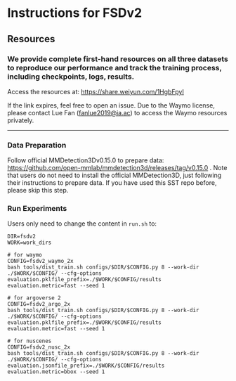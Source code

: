 # Instructions for FSDv2

## Resources
### We provide complete first-hand resources on all three datasets to reproduce our performance and track the training process, including checkpoints, logs, results.
Access the resources at: https://share.weiyun.com/1HgbFpyI

If the link expires, feel free to open an issue.
Due to the Waymo license, please contact Lue Fan (fanlue2019@ia.ac) to access the Waymo resources privately.

---

### Data Preparation
Follow official MMDetection3Dv0.15.0 to prepare data: https://github.com/open-mmlab/mmdetection3d/releases/tag/v0.15.0 . 
Note that users do not need to install the official MMDetection3D, just following their instructions to prepare data.
If you have used this SST repo before, please skip this step.

### Run Experiments
Users only need to change the content in `run.sh` to:
```
DIR=fsdv2
WORK=work_dirs

# for waymo
CONFIG=fsdv2_waymo_2x
bash tools/dist_train.sh configs/$DIR/$CONFIG.py 8 --work-dir ./$WORK/$CONFIG/ --cfg-options evaluation.pklfile_prefix=./$WORK/$CONFIG/results evaluation.metric=fast --seed 1

# for argoverse 2
CONFIG=fsdv2_argo_2x
bash tools/dist_train.sh configs/$DIR/$CONFIG.py 8 --work-dir ./$WORK/$CONFIG/ --cfg-options evaluation.pklfile_prefix=./$WORK/$CONFIG/results evaluation.metric=fast --seed 1

# for nuscenes
CONFIG=fsdv2_nusc_2x
bash tools/dist_train.sh configs/$DIR/$CONFIG.py 8 --work-dir ./$WORK/$CONFIG/ --cfg-options evaluation.jsonfile_prefix=./$WORK/$CONFIG/results evaluation.metric=bbox --seed 1
```